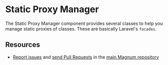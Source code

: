 # Static Proxy Manager

The Static Proxy Manager component provides several classes to help you manage
static proxies of classes. These are basically Laravel's `facades`.

## Resources

* [Report issues](https://github.com/magnumphp/magnum/issues) and
  [send Pull Requests](https://github.com/magnumphp/magnum/pulls)
  in the [main Magnum repository](https://github.com/magnumphp/magnum)